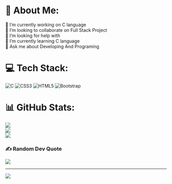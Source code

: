 # 💫 About Me:
🔭 I’m currently working on C language<br>👯 I’m looking to collaborate on Full Stack Project<br>🤝 I’m looking for help with <br>🌱 I’m currently learning C language<br>💬 Ask me about Developing And Programing<br>


<!-- Proudly created with GPRM ( https://gprm.itsvg.in ) -->
# 💻 Tech Stack:
![C](https://img.shields.io/badge/c-%2300599C.svg?style=for-the-badge&logo=c&logoColor=white) ![CSS3](https://img.shields.io/badge/css3-%231572B6.svg?style=for-the-badge&logo=css3&logoColor=white) ![HTML5](https://img.shields.io/badge/html5-%23E34F26.svg?style=for-the-badge&logo=html5&logoColor=white)  ![Bootstrap](https://img.shields.io/badge/bootstrap-%238511FA.svg?style=for-the-badge&logo=bootstrap&logoColor=white)
# 📊 GitHub Stats:
![](https://github-readme-stats.vercel.app/api?username=Ruchi-kanjani11&theme=catppuccin_mocha&hide_border=false&include_all_commits=false&count_private=false)<br/>
![](https://nirzak-streak-stats.vercel.app/?user=Ruchi-kanjani11&theme=catppuccin_mocha&hide_border=false)<br/>
![](https://github-readme-stats.vercel.app/api/top-langs/?username=Ruchi-kanjani11&theme=catppuccin_mocha&hide_border=false&include_all_commits=false&count_private=false&layout=compact)

### ✍️ Random Dev Quote
![](https://quotes-github-readme.vercel.app/api?type=horizontal&theme=radical)

---
[![](https://visitcount.itsvg.in/api?id=Ruchi-kanjani11&icon=0&color=0)](https://visitcount.itsvg.in)





